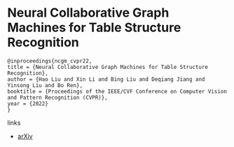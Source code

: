 # Neural Collaborative Graph Machines for Table Structure Recognition

```
@inproceedings{ncgm_cvpr22,
title = {Neural Collaborative Graph Machines for Table Structure Recognition},
author = {Hao Liu and Xin Li and Bing Liu and Deqiang Jiang and Yinsong Liu and Bo Ren},
booktitle = {Proceedings of the IEEE/CVF Conference on Computer Vision and Pattern Recognition (CVPR)},
year = {2022}
}
```

links
- [arXiv](https://arxiv.org/abs/2111.13359)
